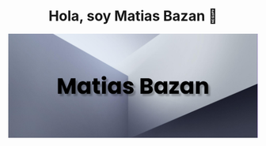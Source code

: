 <div align="center">
<h1 align="center">Hola, soy Matias Bazan 👋</h1>
</div>
<img src="https://github.com/Mati-Bazan/mati-bazan/blob/main/Banner.png">
